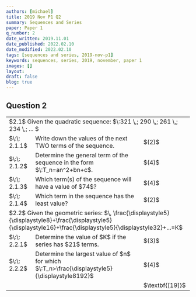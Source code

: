 ```yaml
---
authors: [michael]
title: 2019 Nov P1 Q2
summary: Sequences and Series
paper: Paper 1
q_number: 2
date_written: 2019.11.01
date_published: 2022.02.10
date_modified: 2022.02.10
tags: [sequences and series, 2019-nov-p1]
keywords: sequences, series, 2019, november, paper 1
images: []
layout:
draft: false
blog: true
---
```


## Question 2

<table className="border-collapse">
  <tbody>
    <tr>
      <td colSpan="3">$2.1$ Given the quadratic sequence: $\:321 \,; 290 \,; 261 \,; 234 \,; ... $</td>
    </tr> 
    <tr>   
      <td>$\:\: 2.1.1$</td>
      <td>Write down the values of the next TWO terms of the sequence.</td>
      <td>$(2)$</td>
    </tr>
    <tr>
      <td>$\:\: 2.1.2$</td>
      <td>Determine the general term of the sequence in the form $\:T_n=an^2+bn+c$.</td>
      <td>$(4)$</td>
    </tr>
    <tr>
      <td>$\:\: 2.1.3$</td>
      <td>Which term(s) of the sequence will have a value of $74$?</td>
      <td>$(4)$</td>
    </tr>
    <tr>
      <td>$\:\: 2.1.4$</td>
      <td>Which term in the sequence has the least value?</td>
      <td>$(2)$</td>
    </tr>
    <tr>
      <td colSpan="3">$2.2$ Given the geometric series: $\, \frac{\displaystyle5}{\displaystyle8}+\frac{\displaystyle5}{\displaystyle16}+\frac{\displaystyle5}{\displaystyle32}+...=K$</td>
    </tr>
    <tr>
      <td>$\:\: 2.2.1$</td>
      <td>Determine the value of $K$ if the series has $21$ terms.</td>
      <td>$(3)$</td>
    </tr> 
    <tr>
      <td>$\:\: 2.2.2$</td>
      <td>Determine the largest value of $n$ for which $\:T_n>\frac{\displaystyle5}{\displaystyle8192}$</td>
      <td>$(4)$</td>
    </tr>
    <tr>
      <td></td>
      <td></td>
      <td>$\textbf{[19]}$</td>
    </tr>
  </tbody>
</table>
